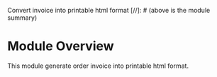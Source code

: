 Convert invoice into printable html format
[//]: # (above is the module summary)

# Module Overview
This module generate order invoice into printable html format.
